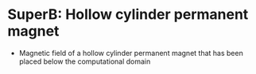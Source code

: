 # SuperB: Hollow cylinder permanent magnet
* Magnetic field of a hollow cylinder permanent magnet that has been placed below the computational domain
